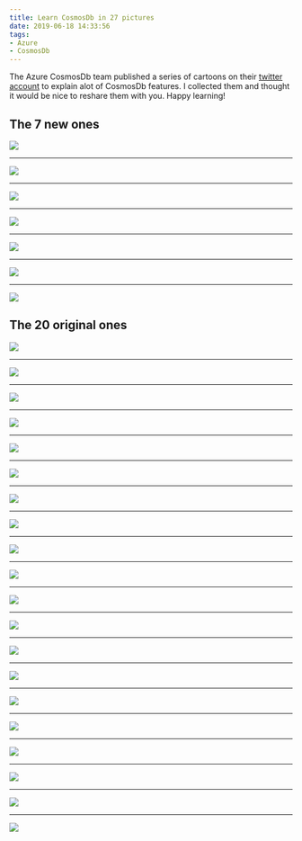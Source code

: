 ```yaml
---
title: Learn CosmosDb in 27 pictures
date: 2019-06-18 14:33:56
tags:
- Azure
- CosmosDb
---
```

The Azure CosmosDb team published a series of cartoons on their [twitter account](https://twitter.com/AzureCosmosDB) to explain alot of CosmosDb features. I collected them and thought it would be nice to reshare them with you. Happy learning!

## The 7 new ones
<img src="/images/cosmos/costs 1.png" />
<hr>
<img src="/images/cosmos/costs 2.png" />
<hr>
<img src="/images/cosmos/ttl.png" />
<hr>
<img src="/images/cosmos/unique key.png" />
<hr>
<img src="/images/cosmos/perf 1.png" />
<hr>
<img src="/images/cosmos/perf 2.png" />
<hr>
<img src="/images/cosmos/perf 3.png" />

## The 20 original ones
<img src="/images/cosmos/resource model.png" />
<hr>
<img src="/images/cosmos/regional presence.png" />
<hr>
<img src="/images/cosmos/database design.png" />
<hr>
<img src="/images/cosmos/database modeling.png" />
<hr>
<img src="/images/cosmos/data modeling ref vs embed.png" />
<hr>
<img src="/images/cosmos/partioning.png" />
<hr>
<img src="/images/cosmos/partioning key.png" />
<hr>
<img src="/images/cosmos/provisioning througput.png" />
<hr>
<img src="/images/cosmos/request units.png" />
<hr>
<img src="/images/cosmos/requests units 2.png" />
<hr>
<img src="/images/cosmos/indexing 2.png" />
<hr>
<img src="/images/cosmos/indexing.png" />
<hr>
<img src="/images/cosmos/quering with indexes.png" />
<hr>
<img src="/images/cosmos/global distribution.png" />
<hr>
<img src="/images/cosmos/change feed v2.png" />
<hr>
<img src="/images/cosmos/cosmosdb change feed.png" />
<hr>
<img src="/images/cosmos/consistency levels.png" />
<hr>
<img src="/images/cosmos/consistency models.png" />
<hr>
<img src="/images/cosmos/durability and recovery time.png" />
<hr>
<img src="/images/cosmos/lambda architecture.png" />